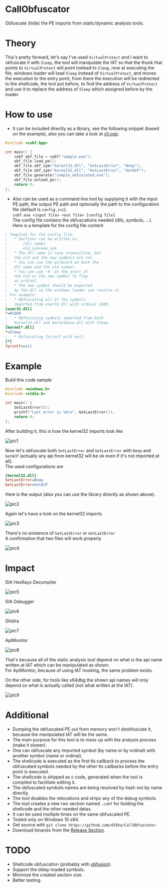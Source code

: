# CallObfuscator
Obfuscate (hide) the PE imports from static/dynamic analysis tools.
# Theory
This's pretty forward, let's say I've used `VirtualProtect` and I want to obfuscate it with `Sleep`, the tool will manipulate the IAT so that the thunk that points to `VirtualProtect` will point instead to `Sleep`, now at executing the file, windows loader will load `Sleep` instead of `VirtualProtect`, and moves the execution to the entry point, from there the execution will be redirected to the shellcode, the tool put before, to find the address of `VirtualProtect` and use it to replace the address of `Sleep` which assigned before by the loader.</br>
# How to use
* It can be included directly as a library, see the following snippet (based on the example), also you can take a look at [cli.cpp](cli/cli.cpp).</br>
```c++
#include <cobf.hpp>

int main() {
	cobf obf_file = cobf("sample.exe");
	obf_file.load_pe();
	obf_file.obf_sym("kernel32.dll", "SetLastError", "Beep");
	obf_file.obf_sym("kernel32.dll", "GetLastError", "GetACP");
	obf_file.generate("sample_obfuscated.exe");
	obf_file.unload_pe();
	return 0;
};
```

* Also can be used as a command line tool by supplying it with the input PE path, the output PE path and optionally the path to the configuration file (default is `config.ini`).</br>
`cobf.exe <input file> <out file> [config file]`</br>
The config file contains the obfuscations needed (dlls, symbols, ...).</br>
Here is a template for the config file content</br>
```ini
; Template for the config file:
; 	* Sections can be written as:
; 		[dll_name]
; 		old_sym=new_sym
;	* The dll name is case insensitive, but 
;	the old and the new symbols are not.
; 	* You can use the wildcard on both the
; 	dll name and the old symbol.
; 	* You can use '#' at the start of
; 	the old or the new symbol to flag 
; 	an ordinal.
;	* The new symbol should be exported
;	by the dll so the windows loader can resolve it.
; For example:
; 	* Obfuscating all of the symbols
;	imported from user32.dll with ordinal 1600.
[user32.dll]
*=#1600
;	* Obfuscating symbols imported from both
;	kernel32.dll and kernelbase.dll with Sleep.
[kernel*.dll]
*=Sleep
;	* Obfuscating fprintf with exit.
[*]
fprintf=exit
```


# Example
Build this code sample</br>
```c++
#include <windows.h>
#include <stdio.h>

int main() {
	SetLastError(5);
	printf("Last error is %d\n", GetLastError());
	return 0;
};
```

After building it, this is how the kernel32 imports look like</br>

![pic1](Images/pic1.png)</br>

Now let's obfuscate both `SetLastError` and `GetLastError` with `Beep` and `GetACP` (actually any api from kernel32 will be ok even if it's not imported at all).</br>
The used configurations are</br>
```ini
[kernel32.dll]
SetLastError=Beep
GetLastError=GetACP
```
Here is the output (also you can use the library directly as shown above).</br>

![pic2](Images/pic2.png)</br>

Again let's have a look on the kernel32 imports</br>

![pic3](Images/pic3.png)</br>

There's no existence of `SetLastError` or `GetLastError`</br>
A confirmation that two files will work properly</br>

![pic4](Images/pic4.png)</br>

# Impact

IDA HexRays Decompiler</br>

![pic5](Images/pic5.png)</br>

IDA Debugger</br>

![pic6](Images/pic6.png)</br>

Ghidra</br>

![pic7](Images/pic7.png)</br>

ApiMonitor</br>

![pic8](Images/pic8.png)</br>

That's because all of the static analysis tool depend on what is the api name written at IAT which can be manipulated as shown.</br>
For ApiMonitor, because of using IAT hooking, the same problem exists.</br>

On the other side, for tools like x64dbg the shown api names will only depend on what is actually called (not what written at the IAT).</br>

![pic9](Images/pic9.png)</br>

# Additional
* Dumping the obfuscated PE out from memory won't deobfuscate it, because the manipulated IAT will be the same.</br>
* The main purpose for this tool is to mess up with the analysis process (make it slower).</br>
* One can obfuscate any imported symbol (by name or by ordinal) with another symbol (name or ordinal).</br>
* The shellcode is executed as the first tls callback to process the obfuscated symbols needed by the other tls callbacks before the entry point is executed.</br>
* The shellcode is shipped as c code, generated when the tool is compiled to facilitate editing it.</br>
* The obfuscated symbols names are being resolved by hash not by name directly.</br>
* The tool disables the relocations and strips any of the debug symbols.</br>
* The tool creates a new rwx section named `.cobf` for holding the shellcode and the other needed datas.</br>
* It can be used multiple times on the same obfuscated PE.</br>
* Tested only on Windows 10 x64.</br>
* Get source with `git clone https://github.com/d35ha/CallObfuscator`.</br>
* Download binaries from the [Release Section](https://github.com/d35ha/CallObfuscator/releases).</br>

# TODO
* Shellcode obfuscation (probably with [obfusion](https://github.com/kgretzky/obfusion)).
* Support the delay-loaded symbols.
* Minimize the created section size.
* Better testing.